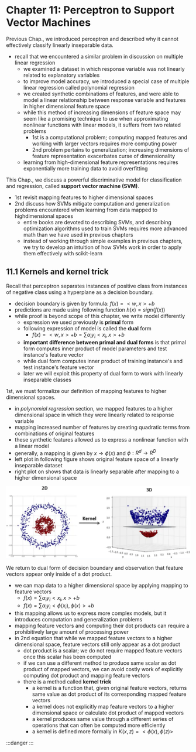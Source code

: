# Chapter 11: Perceptron to Support Vector Machines

Previous Chap., we introduced perceptron and described why it cannot effectively classify linearly inseparable data.
- recall that we encountered a similar problem in discussion on multiple linear regression
	- we examined a dataset in which response variable was not linearly related to explanatory variables
	- to improve model accuracy, we introduced a special case of multiple linear regression called polynomial regression
	- we created synthetic combinations of features, and were able to model a linear relationship between response variable and features in higher dimensional feature space
	- while this method of increasing dimensions of feature space may seem like a promising technique to use when approximating nonlinear functions with linear models, it suffers from two related problems
		- 1st is a computational problem; computing mapped features and working with larger vectors requires more computing power
		- 2nd problem pertains to generalization; increasing dimensions of feature representation exacerbates curse of dimensionality
	- learning from high-dimensional feature representations requires exponentially more training data to avoid overfitting

This Chap., we discuss a powerful discriminative model for classification and regression, called **support vector machine (SVM)**.
- 1st revisit mapping features to higher dimensional spaces
- 2nd discuss how SVMs mitigate computation and generalization problems encountered when learning from data mapped to highdimensional spaces
	- entire books are devoted to describing SVMs, and describing optimization algorithms used to train SVMs requires more advanced math than we have used in previous chapters
	- instead of working through simple examples in previous chapters, we try to develop an intuition of how SVMs work in order to apply them effectively with scikit-learn


## 11.1 Kernels and kernel trick

Recall that perceptron separates instances of positive class from instances of negative class using a hyperplane as a decision boundary.
- decision boundary is given by formula: $f(x) = <w, x> + b$
- predictions are made using following function $h(x) = sign(f(x))$
- while proof is beyond scope of this chapter, we write model differently
	- expression we used previously is **primal** form
	- following expression of model is called the **dual** form
		- $f(x) = <w,x>+b = \sum \alpha_i y_i <x_i, x> + b$
	- **important difference between primal and dual forms** is that primal form computes inner product of model parameters and test instance's feature vector
	- while dual form computes inner product of training instance's and test instance's feature vector
	- later we will exploit this property of dual form to work with linearly inseparable classes

1st, we must formalize our definition of mapping features to higher dimensional spaces.
- in *polynomial regression* section, we mapped features to a higher dimensional space in which they were linearly related to response variable
- mapping increased number of features by creating quadratic terms from combinations of original features
- these synthetic features allowed us to express a nonlinear function with a linear model
- generally, a mapping is given by $x \rightarrow \phi(x)$ and $\phi: R^d \rightarrow R^D$
- left plot in following figure shows original feature space of a linearly inseparable dataset
- right plot on shows that data is linearly separable after mapping to a higher dimensional space

![](./fig-01-high-dimension.png)

We return to dual form of decision boundary and observation that feature vectors appear only inside of a dot product.
- we can map data to a higher dimensional space by applying mapping to feature vectors
	- $f(x) = \sum \alpha_i y_i <x_i, x> + b$
	- $f(x) = \sum \alpha_i y_i <\phi(x_i), \phi(x)> + b$
- this mapping allows us to express more complex models, but it introduces computation and generalization problems
- mapping feature vectors and computing their dot products can require a prohibitively large amount of processing power
- in 2nd equation that while we mapped feature vectors to a higher dimensional space, feature vectors still only appear as a dot product
	- dot product is a scalar; we do not require mapped feature vectors once this scalar has been computed
	- if we can use a different method to produce same scalar as dot product of mapped vectors, we can avoid costly work of explicitly computing dot product and mapping feature vectors
	- there is a method called **kernel trick**
		- a kernel is a function that, given original feature vectors, returns same value as dot product of its corresponding mapped feature vectors
		- a kernel does not explicitly map feature vectors to a higher dimensional space or calculate dot product of mapped vectors
		- a kernel produces same value through a different series of operations that can often be computed more efficiently
		- a kernel is defined more formally in $K(x,z) = <\phi(x), \phi(z)>$



:::danger
:::
